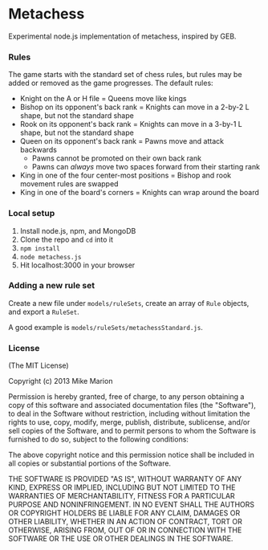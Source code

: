 # Metachess

Experimental node.js implementation of metachess, inspired by GEB.

### Rules

The game starts with the standard set of chess rules, but rules may be added or removed as the game progresses. The default rules:

* Knight on the A or H file = Queens move like kings
* Bishop on its opponent's back rank = Knights can move in a 2-by-2 L shape, but not the standard shape
* Rook on its opponent's back rank = Knights can move in a 3-by-1 L shape, but not the standard shape
* Queen on its opponent's back rank = Pawns move and attack backwards
  * Pawns cannot be promoted on their own back rank
  * Pawns can _always_ move two spaces forward from their starting rank
* King in one of the four center-most positions = Bishop and rook movement rules are swapped
* King in one of the board's corners = Knights can wrap around the board

### Local setup

1. Install node.js, npm, and MongoDB
1. Clone the repo and `cd` into it
1. `npm install`
1. `node metachess.js`
1. Hit localhost:3000 in your browser

### Adding a new rule set

Create a new file under `models/ruleSets`, create an array of `Rule` objects, and export a `RuleSet`.

A good example is `models/ruleSets/metachessStandard.js`.

### License

(The MIT License)

Copyright (c) 2013 Mike Marion

Permission is hereby granted, free of charge, to any person obtaining a copy of this software and associated documentation files (the "Software"), to deal in the Software without restriction, including without limitation the rights to use, copy, modify, merge, publish, distribute, sublicense, and/or sell copies of the Software, and to permit persons to whom the Software is furnished to do so, subject to the following conditions:

The above copyright notice and this permission notice shall be included in all copies or substantial portions of the Software.

THE SOFTWARE IS PROVIDED "AS IS", WITHOUT WARRANTY OF ANY KIND, EXPRESS OR IMPLIED, INCLUDING BUT NOT LIMITED TO THE WARRANTIES OF MERCHANTABILITY, FITNESS FOR A PARTICULAR PURPOSE AND NONINFRINGEMENT. IN NO EVENT SHALL THE AUTHORS OR COPYRIGHT HOLDERS BE LIABLE FOR ANY CLAIM, DAMAGES OR OTHER LIABILITY, WHETHER IN AN ACTION OF CONTRACT, TORT OR OTHERWISE, ARISING FROM, OUT OF OR IN CONNECTION WITH THE SOFTWARE OR THE USE OR OTHER DEALINGS IN THE SOFTWARE.
